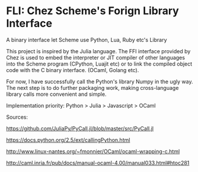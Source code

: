 # FLI: Chez Scheme's Forign Library Interface

A binary interface let Scheme use Python, Lua, Ruby etc's Library

This project is inspired by the Julia language. The FFI interface provided by Chez is used to embed the interpreter or JIT compiler of other languages into the Scheme program (CPython, Luajit etc) or to link the compiled object code with the C binary interface. (OCaml, Golang etc).

For now, I have successfully call the Python's library Numpy in the ugly way. The next step is to do further packaging work, making cross-language library calls more convenient and simple.

Implementation priority: Python > Julia > Javascript > OCaml


Sources:

https://github.com/JuliaPy/PyCall.jl/blob/master/src/PyCall.jl

https://docs.python.org/2.5/ext/callingPython.html

http://www.linux-nantes.org/~fmonnier/OCaml/ocaml-wrapping-c.html

http://caml.inria.fr/pub/docs/manual-ocaml-4.00/manual033.html#htoc281
